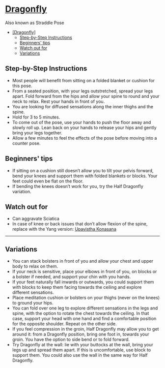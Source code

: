 # [Dragonfly]

Also known as Straddle Pose

<!--TOC-->

- [\[Dragonfly\]](#dragonfly)
  - [Step-by-Step Instructions](#step-by-step-instructions)
  - [Beginners' tips](#beginners-tips)
  - [Watch out for](#watch-out-for)
  - [Variations](#variations)

<!--TOC-->

## Step-by-Step Instructions

- Most people will benefit from sitting on a folded blanket or cushion for this
  pose.
- From a seated position, with your legs outstretched, spread your legs apart.
  Fold forward from the hips and allow your spine to round and your neck to
  relax. Rest your hands in front of you.
- You are looking for diffused sensations along the inner thighs and the spine.
- Hold for 3 to 5 minutes.
- To come out of the pose, use your hands to push the floor away and slowly roll
  up. Lean back on your hands to release your hips and gently bring your legs
  together.
- Allow a few minutes to feel the effects of the pose before moving into a
  counter pose.

## Beginners' tips

- If sitting on a cushion still doesn’t allow you to tilt your pelvis forward,
  bend your knees and support them with folded blankets or blocks. Your feet
  could even be flat on the floor.
- If bending the knees doesn’t work for you, try the Half Dragonfly variation.

## Watch out for

- Can aggravate Sciatica
- In case of knee or back issues that don’t allow flexion of the spine, replace
  with the Yang version: [Upavistha Konasana]

---

## Variations

- You can stack bolsters in front of you and allow your chest and upper body to
  relax on them.
- If your neck is sensitive, place your elbows in front of you, on blocks or a
  bolster if needed, and support your chin with you hands.
- If your feet naturally fall inwards or outwards, you could support them with
  blocks to keep them facing towards the ceiling and explore different
  sensations.
- Place meditation cushion or bolsters on your thighs (never on the knees) to
  ground your hips.
- You can fold over one leg to explore different sensations in the legs and
  spine, with the option to rotate the chest towards the ceiling. In that case,
  support your head with one hand and find a comfortable position for the
  opposite shoulder. Repeat on the other side.
- If you feel compression in the groin, Half Dragonfly may allow you to get
  around it: from a Dragonfly position, bring one foot in, towards your groin.
  You have the option to side bend or to fold forward.
- Try Dragonfly at the wall: lie with your buttocks at the wall, bring your legs
  up and spread them apart. If this is uncomfortable, use block to support them.
  You could also use the wall in the same way for Half Dragonfly.

[Dragonfly]: https://www.ekhartyoga.com/resources/yin-poses/dragonfly-pose
[Upavistha Konasana]: https://www.ekhartyoga.com/resources/yoga-poses/wide-angle-seated-forward-bend
